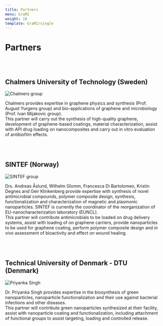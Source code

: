 ```yaml
---
title: Partners
menu: GraMI
weight: 10
template: GraMI/single
---
```

# Partners

<br>
<br>
 
## Chalmers University of Technology (Sweden)

![Chalmers group](img/grami_chalmers-group.jpg)

Chalmers provides expertise in graphene physics and synthesis (Prof. August Yurgens group) and bio-applications of graphene and microbiology (Prof. Ivan Mijakovic group).  
This partner will carry out the synthesis of high-quality graphene, development of graphene-based coatings, material characterization, assist with API drug loading on nanocomposites and carry out in vitro evaluation of antibiofilm effects.

<br>

<br>  

## SINTEF (Norway)

![SINTEF group](img/grami_sintef-group.jpg)

Drs. Andreas Åslund, Wilhelm Glomm, Francesca Di Bartolomeo, Kristin Degnes and Geir Klinkenberg provide expertise with synthesis of novel antimicrobial compounds, polymer composite design, synthesis, functionalization and characterization of magnetic and plasmonic nanoparticles. SINTEF is currently the coordinator of the reorganization of EU-nanocharacterization laboratory (EUNCL).   
This partner will contribute antimicrobials to be loaded on drug delivery systems, assist with loading of on graphene carriers, provide nanoparticles to be used for graphene coating, perform polymer composite design and *in vivo* assessment of bioactivity and effect on wound healing.

<br>

<br>  

## Technical University of Denmark - DTU (Denmark)

![Priyanka Singh](img/grami_priyanka-singh.jpg)

Dr. Priyanka Singh provides expertise in the biosynthesis of green nanoparticles, nanoparticle functionalization and their use against bacterial infections and other diseases.   
This partner will contribute green nanoparticles synthesized at their facility, assist with nanoparticle coating and functionalization, including attachment of functional groups to assist targeting, loading and controlled release.

<br>

<br>  
